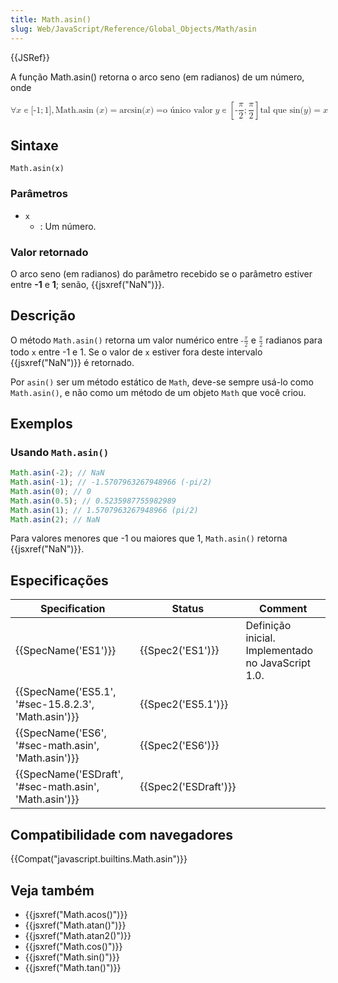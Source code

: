 ```yaml
---
title: Math.asin()
slug: Web/JavaScript/Reference/Global_Objects/Math/asin
---
```


{{JSRef}}

A função Math.asin() retorna o arco seno (em radianos) de um número, onde

<math display="block"><semantics><mrow><mo>∀</mo><mi>x</mi><mo>∊</mo><mo stretchy="false">[</mo><mrow><mo>-</mo><mn>1</mn></mrow><mo>;</mo><mn>1</mn><mo stretchy="false">]</mo><mo>,</mo><mspace width="thickmathspace"></mspace><mstyle mathvariant="monospace"><mrow><mo lspace="0em" rspace="thinmathspace">Math.asin</mo><mo stretchy="false">(</mo><mi>x</mi><mo stretchy="false">)</mo></mrow></mstyle><mo>=</mo><mo lspace="0em" rspace="0em">arcsin</mo><mo stretchy="false">(</mo><mi>x</mi><mo stretchy="false">)</mo><mo>=o único valor</mo><mtext> </mtext><mspace width="thickmathspace"></mspace><mi>y</mi><mo>∊</mo><mrow><mo>[</mo><mrow><mo>-</mo><mfrac><mi>π</mi><mn>2</mn></mfrac><mo>;</mo><mfrac><mi>π</mi><mn>2</mn></mfrac></mrow><mo>]</mo></mrow><mspace width="thinmathspace"></mspace><mspace width="thickmathspace"></mspace><mo lspace="0em" rspace="0em">tal que sin</mo><mo stretchy="false">(</mo><mi>y</mi><mo stretchy="false">)</mo><mo>=</mo><mi>x</mi></mrow><annotation encoding="TeX">\forall x \in [{-1};1],\;\mathtt{\operatorname{Math.asin}(x)} = \arcsin(x) = \text{ the unique } \; y \in \left[-\frac{\pi}{2}; \frac{\pi}{2}\right] \, \text{such that} \; \sin(y) = x</annotation></semantics></math>

## Sintaxe

```
Math.asin(x)
```

### Parâmetros

- `x`
  - : Um número.

### Valor retornado

O arco seno (em radianos) do parâmetro recebido se o parâmetro estiver entre **-1** e **1**; senão, {{jsxref("NaN")}}.

## Descrição

O método `Math.asin()` retorna um valor numérico entre <math><semantics><mrow><mo>-</mo><mfrac><mi>π</mi><mn>2</mn></mfrac></mrow><annotation encoding="TeX">-\frac{\pi}{2}</annotation></semantics></math> e <math><semantics><mfrac><mi>π</mi><mn>2</mn></mfrac><annotation encoding="TeX">\frac{\pi}{2}</annotation></semantics></math> radianos para todo `x` entre -1 e 1. Se o valor de `x` estiver fora deste intervalo {{jsxref("NaN")}} é retornado.

Por `asin()` ser um método estático de `Math`, deve-se sempre usá-lo como `Math.asin()`, e não como um método de um objeto `Math` que você criou.

## Exemplos

### Usando `Math.asin()`

```js
Math.asin(-2); // NaN
Math.asin(-1); // -1.5707963267948966 (-pi/2)
Math.asin(0); // 0
Math.asin(0.5); // 0.5235987755982989
Math.asin(1); // 1.5707963267948966 (pi/2)
Math.asin(2); // NaN
```

Para valores menores que -1 ou maiores que 1, `Math.asin()` retorna {{jsxref("NaN")}}.

## Especificações

| Specification                                          | Status               | Comment                                            |
| ------------------------------------------------------ | -------------------- | -------------------------------------------------- |
| {{SpecName('ES1')}}                                    | {{Spec2('ES1')}}     | Definição inicial. Implementado no JavaScript 1.0. |
| {{SpecName('ES5.1', '#sec-15.8.2.3', 'Math.asin')}}    | {{Spec2('ES5.1')}}   |                                                    |
| {{SpecName('ES6', '#sec-math.asin', 'Math.asin')}}     | {{Spec2('ES6')}}     |                                                    |
| {{SpecName('ESDraft', '#sec-math.asin', 'Math.asin')}} | {{Spec2('ESDraft')}} |                                                    |

## Compatibilidade com navegadores

{{Compat("javascript.builtins.Math.asin")}}

## Veja também

- {{jsxref("Math.acos()")}}
- {{jsxref("Math.atan()")}}
- {{jsxref("Math.atan2()")}}
- {{jsxref("Math.cos()")}}
- {{jsxref("Math.sin()")}}
- {{jsxref("Math.tan()")}}
